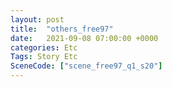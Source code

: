 ```yaml
---
layout: post
title:  "others_free97"
date:   2021-09-08 07:00:00 +0000
categories: Etc
Tags: Story Etc
SceneCode: ["scene_free97_q1_s20"]
---
```

